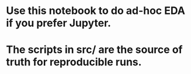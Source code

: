 # Use this notebook to do ad-hoc EDA if you prefer Jupyter.
# The scripts in src/ are the source of truth for reproducible runs.
